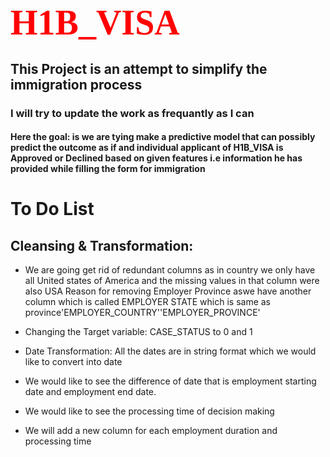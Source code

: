 
# <b style="color:red; font-family: Babas; font-size: 2em;"> H1B_VISA  </b>




## This Project is an attempt to simplify the immigration process

### I will try to update the work as frequantly as I can

#### Here the goal: is we are tying make a predictive model that can possibly predict the outcome as if and individual applicant of H1B_VISA is Approved or Declined based on given features i.e information he has provided while filling the form for immigration

# To Do List
## Cleansing & Transformation:
*  We are going get rid of redundant columns as in country we only have all United states of America and the missing values in that column were also USA Reason for removing Employer Province aswe have another column which is called EMPLOYER STATE which is same as province'EMPLOYER_COUNTRY''EMPLOYER_PROVINCE'

*  Changing the Target variable: CASE_STATUS to 0 and 1 
 
*  Date Transformation: All the dates are in string format which we would like to convert into date
* We would like to see the difference of date that is employment starting date and employment end date. 
* We would like to see the processing time of decision making 
*  We will add a new column for each employment duration and processing time 
